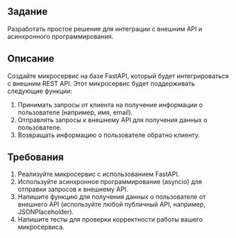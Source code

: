 ## Задание

Разработать простое решение для интеграции с внешним API и асинхронного программирования.

## Описание

Создайте микросервис на базе FastAPI, который будет интегрироваться с внешним REST API. Этот микросервис будет поддерживать следующие функции:

1. Принимать запросы от клиента на получение информации о пользователе (например, имя, email).
2. Отправлять запросы к внешнему API для получения данных о пользователе.
3. Возвращать информацию о пользователе обратно клиенту.

## Требования

1. Реализуйте микросервис с использованием FastAPI.
2. Используйте асинхронное программирование (asyncio) для отправки запросов к внешнему API.
3. Напишите функцию для получения данных о пользователе от внешнего API (используйте любой публичный API, например, JSONPlaceholder).
4. Напишите тесты для проверки корректности работы вашего микросервиса.